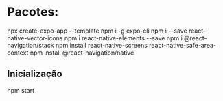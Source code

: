 <h1>Pacotes:</h1>

npx create-expo-app --template
npm i -g expo-cli
npm i --save react-native-vector-icons
npm i react-native-elements --save
npm i @react-navigation/stack
npm install react-native-screens react-native-safe-area-context
npm install @react-navigation/native

<H2>Inicialização</H2>
npm start

